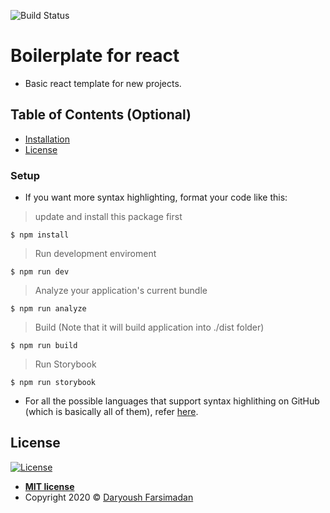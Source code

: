 ![Build Status](http://img.shields.io/travis/badges/badgerbadgerbadger.svg?style=flat-square)

# Boilerplate for react

- Basic react template for new projects.

## Table of Contents (Optional)

-   [Installation](#installation)
-   [License](#license)

### Setup

-   If you want more syntax highlighting, format your code like this:

> update and install this package first

```shell
$ npm install
```

> Run development enviroment

```shell
$ npm run dev
```

> Analyze your application's current bundle

```shell
$ npm run analyze
```

> Build (Note that it will build application into ./dist folder)

```shell
$ npm run build
```

> Run Storybook

```shell
$ npm run storybook
```

-   For all the possible languages that support syntax highlithing on GitHub (which is basically all of them), refer <a href="https://github.com/github/linguist/blob/master/lib/linguist/languages.yml" target="_blank">here</a>.

## License

[![License](http://img.shields.io/:license-mit-blue.svg?style=flat-square)](http://badges.mit-license.org)

-   **[MIT license](http://opensource.org/licenses/mit-license.php)**
-   Copyright 2020 © <a href="https://www.codedary.com" target="_blank">Daryoush Farsimadan
